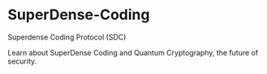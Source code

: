 # SuperDense-Coding
Superdense Coding Protocol (SDC)
  
Learn about SuperDense Coding and Quantum Cryptography, the future of security.

